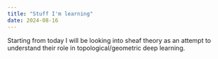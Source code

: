 ```yaml
---
title: "Stuff I'm learning"
date: 2024-08-16
---
```


Starting from today I will be looking into sheaf theory as an attempt to understand their role in topological/geometric deep learning.


